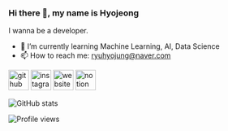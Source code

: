 ### Hi there 👋, my name is Hyojeong
I wanna be a developer.

- 🌱 I’m currently learning Machine Learning, AI, Data Science 
- 📫 How to reach me: ryuhyojung@naver.com 


[<img src='https://cdn.jsdelivr.net/npm/simple-icons@3.0.1/icons/github.svg' alt='github' height='40'>](https://github.com/YOOHYOJEONG)  [<img src='https://cdn.jsdelivr.net/npm/simple-icons@3.0.1/icons/instagram.svg' alt='instagram' height='40'>](https://www.instagram.com/hyo_ya__/)  [<img src='https://cdn.jsdelivr.net/npm/simple-icons@3.0.1/icons/icloud.svg' alt='website' height='40'>](https://iambeginnerdeveloper.tistory.com/)  [<img src='https://cdn.jsdelivr.net/npm/simple-icons@3.0.1/icons/notion.svg' alt='notion' height='40'>](https://iambeginnerdevelope.notion.site/cf7d747d82964f64a772111af68ad5f3)  

![GitHub stats](https://github-readme-stats.vercel.app/api?username=YOOHYOJEONG&show_icons=true)  

![Profile views](https://gpvc.arturio.dev/YOOHYOJEONG)
